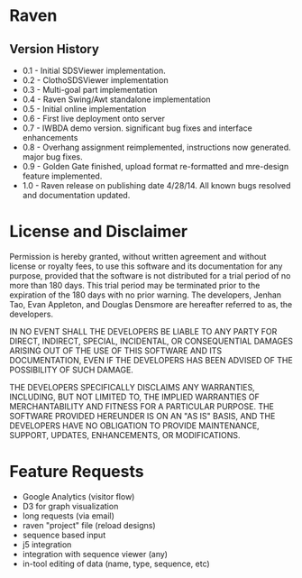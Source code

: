 Raven
===============
Version History
---------------
* 0.1 - Initial SDSViewer implementation.
* 0.2 - ClothoSDSViewer implementation
* 0.3 - Multi-goal part implementation
* 0.4 - Raven Swing/Awt standalone implementation
* 0.5 - Initial online implementation
* 0.6 - First live deployment onto server
* 0.7 - IWBDA demo version. significant bug fixes and interface enhancements
* 0.8 - Overhang assignment reimplemented, instructions now generated. major bug fixes.
* 0.9 - Golden Gate finished, upload format re-formatted and mre-design feature implemented.
* 1.0 - Raven release on publishing date 4/28/14. All known bugs resolved and documentation updated.

License and Disclaimer
======================
Permission is hereby granted, without written agreement and without license or royalty fees, to use this software and its documentation for any purpose, provided that the software is not distributed for a trial period of no more than 180 days. This trial period may be terminated prior to the expiration of the 180 days with no prior warning. The developers, Jenhan Tao, Evan Appleton, and Douglas Densmore are hereafter referred to as, the developers.
 
IN NO EVENT SHALL THE DEVELOPERS BE LIABLE TO ANY PARTY FOR DIRECT, INDIRECT, SPECIAL, INCIDENTAL, OR CONSEQUENTIAL DAMAGES ARISING OUT OF THE USE OF THIS SOFTWARE AND ITS DOCUMENTATION, EVEN IF THE DEVELOPERS HAS BEEN ADVISED OF THE POSSIBILITY OF SUCH DAMAGE.
 
THE DEVELOPERS SPECIFICALLY DISCLAIMS ANY WARRANTIES, INCLUDING, BUT NOT LIMITED TO, THE IMPLIED WARRANTIES OF MERCHANTABILITY AND FITNESS FOR A PARTICULAR PURPOSE. THE SOFTWARE PROVIDED HEREUNDER IS ON AN "AS IS" BASIS, AND THE DEVELOPERS HAVE NO OBLIGATION TO PROVIDE MAINTENANCE, SUPPORT, UPDATES, ENHANCEMENTS, OR MODIFICATIONS.

Feature Requests
================
* Google Analytics (visitor flow)
* D3 for graph visualization
* long requests (via email)
* raven "project" file (reload designs)
* sequence based input
* j5 integration
* integration with sequence viewer (any)
* in-tool editing of data (name, type, sequence, etc)
